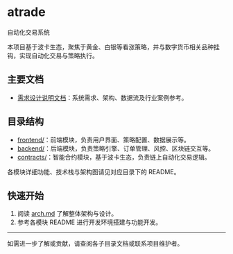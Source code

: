 # atrade

自动化交易系统

本项目基于波卡生态，聚焦于黄金、白银等看涨策略，并与数字货币相关品种挂钩，实现自动化交易与策略执行。

## 主要文档

- [需求设计说明文档](./arch.md)：系统需求、架构、数据流及行业案例参考。

## 目录结构

- [frontend/](./frontend/README.md)：前端模块，负责用户界面、策略配置、数据展示等。
- [backend/](./backend/README.md)：后端模块，负责策略引擎、订单管理、风控、区块链交互等。
- [contracts/](./contracts/README.md)：智能合约模块，基于波卡生态，负责链上自动化交易逻辑。

各模块详细功能、技术栈与架构图请见对应目录下的 README。

## 快速开始

1. 阅读 [arch.md](./arch.md) 了解整体架构与设计。
2. 参考各模块 README 进行开发环境搭建与功能开发。

---
如需进一步了解或贡献，请查阅各子目录文档或联系项目维护者。